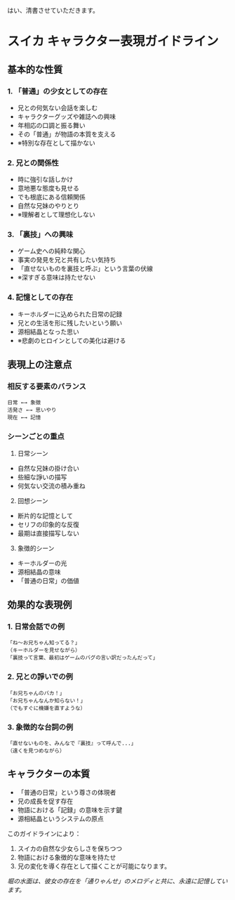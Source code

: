 はい、清書させていただきます。

# スイカ キャラクター表現ガイドライン

## 基本的な性質

### 1. 「普通」の少女としての存在
- 兄との何気ない会話を楽しむ
- キャラクターグッズや雑誌への興味
- 年相応の口調と振る舞い
- その「普通」が物語の本質を支える
- ※特別な存在として描かない

### 2. 兄との関係性
- 時に強引な話しかけ
- 意地悪な態度も見せる
- でも根底にある信頼関係
- 自然な兄妹のやりとり
- ※理解者として理想化しない

### 3. 「裏技」への興味
- ゲーム史への純粋な関心
- 事実の発見を兄と共有したい気持ち
- 「直せないものを裏技と呼ぶ」という言葉の伏線
- ※深すぎる意味は持たせない

### 4. 記憶としての存在
- キーホルダーに込められた日常の記録
- 兄との生活を形に残したいという願い
- 源相結晶となった思い
- ※悲劇のヒロインとしての美化は避ける

## 表現上の注意点

### 相反する要素のバランス
```
日常 ←→ 象徴
活発さ ←→ 思いやり
現在 ←→ 記憶
```

### シーンごとの重点
1. 日常シーン
- 自然な兄妹の掛け合い
- 些細な諍いの描写
- 何気ない交流の積み重ね

2. 回想シーン
- 断片的な記憶として
- セリフの印象的な反復
- 最期は直接描写しない

3. 象徴的シーン
- キーホルダーの光
- 源相結晶の意味
- 「普通の日常」の価値

## 効果的な表現例

### 1. 日常会話での例
```
「ね〜お兄ちゃん知ってる？」
（キーホルダーを見せながら）
「裏技って言葉、最初はゲームのバグの言い訳だったんだって」
```

### 2. 兄との諍いでの例
```
「お兄ちゃんのバカ！」
「お兄ちゃんなんか知らない！」
（でもすぐに機嫌を直すような）
```

### 3. 象徴的な台詞の例
```
「直せないものを、みんなで『裏技』って呼んで...」
（遠くを見つめながら）
```

## キャラクターの本質
- 「普通の日常」という尊さの体現者
- 兄の成長を促す存在
- 物語における「記録」の意味を示す鍵
- 源相結晶というシステムの原点

このガイドラインにより：
1. スイカの自然な少女らしさを保ちつつ
2. 物語における象徴的な意味を持たせ
3. 兄の変化を導く存在として描くことが可能になります。

*堀の水面は、彼女の存在を「通りゃんせ」のメロディと共に、永遠に記憶しています。*